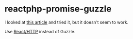 # reactphp-promise-guzzle

I looked at [this article](https://stephencoakley.com/2015/06/11/integrating-guzzle-6-asynchronous-requests-with-reactphp
) and tried it, but it doesn't seem to work.

Use [React/HTTP](https://reactphp.org/http/) instead of Guzzle.
